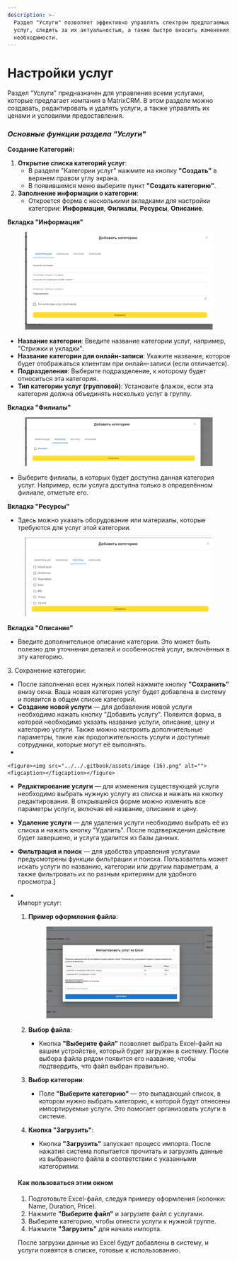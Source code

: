 ```yaml
---
description: >-
  Раздел "Услуги" позволяет эффективно управлять спектром предлагаемых компанией
  услуг, следить за их актуальностью, а также быстро вносить изменения в случае
  необходимости.
---
```


# Настройки услуг

Раздел "Услуги" предназначен для управления всеми услугами, которые предлагает компания в MatrixCRM. В этом разделе можно создавать, редактировать и удалять услуги, а также управлять их ценами и условиями предоставления.

### _**Основные функции раздела "Услуги"**_

**Создание Категорий:**

1. **Открытие списка категорий услуг**:
   * В разделе "Категории услуг" нажмите на кнопку **"Создать"** в верхнем правом углу экрана.
   * В появившемся меню выберите пункт **"Создать категорию"**.
2. **Заполнение информации о категории**:
   * Откроется форма с несколькими вкладками для настройки категории: **Информация**, **Филиалы**, **Ресурсы**, **Описание**.

**Вкладка "Информация"**

<figure><img src="../../.gitbook/assets/image (504).png" alt=""><figcaption></figcaption></figure>

* **Название категории**: Введите название категории услуг, например, "Стрижки и укладки".
* **Название категории для онлайн-записи**: Укажите название, которое будет отображаться клиентам при онлайн-записи (если отличается).
* **Подразделения**: Выберите подразделение, к которому будет относиться эта категория.
* **Тип категории услуг (групповой)**: Установите флажок, если эта категория должна объединять несколько услуг в группу.

**Вкладка "Филиалы"**

<figure><img src="../../.gitbook/assets/image (505).png" alt=""><figcaption></figcaption></figure>

* Выберите филиалы, в которых будет доступна данная категория услуг. Например, если услуга доступна только в определённом филиале, отметьте его.

**Вкладка "Ресурсы"**



* Здесь можно указать оборудование или материалы, которые требуются для услуг этой категории.&#x20;

<figure><img src="../../.gitbook/assets/image (507).png" alt=""><figcaption></figcaption></figure>

**Вкладка "Описание"**

* Введите дополнительное описание категории. Это может быть полезно для уточнения деталей и особенностей услуг, включённых в эту категорию.

&#x20;3\.  Сохранение категории:&#x20;

* После заполнения всех нужных полей нажмите кнопку **"Сохранить"** внизу окна. Ваша новая категория услуг будет добавлена в систему и появится в общем списке категорий.
* **Создание новой услуги** — для добавления новой услуги необходимо нажать кнопку "Добавить услугу". Появится форма, в которой необходимо указать название услуги, описание, цену и категорию услуги. Также можно настроить дополнительные параметры, такие как продолжительность услуги и доступные сотрудники, которые могут её выполнять.
*

    <figure><img src="../../.gitbook/assets/image (16).png" alt=""><figcaption></figcaption></figure>
* **Редактирование услуги** — для изменения существующей услуги необходимо выбрать нужную услугу из списка и нажать на кнопку редактирования. В открывшейся форме можно изменить все параметры услуги, включая её название, описание и цену.
* **Удаление услуги** — для удаления услуги необходимо выбрать её из списка и нажать кнопку "Удалить". После подтверждения действие будет завершено, и услуга удалится из базы данных.
* **Фильтрация и поиск** — для удобства управления услугами предусмотрены функции фильтрации и поиска. Пользователь может искать услуги по названию, категории или другим параметрам, а также фильтровать их по разным критериям для удобного просмотра.]
*   \
    Импорт услуг:

    1.  **Пример оформления файла**:

        <figure><img src="../../.gitbook/assets/image (503).png" alt=""><figcaption></figcaption></figure>
    2. **Выбор файла**:
       * Кнопка **"Выберите файл"** позволяет выбрать Excel-файл на вашем устройстве, который будет загружен в систему. После выбора файла рядом появится его название, чтобы подтвердить, что файл выбран правильно.
    3. **Выбор категории**:
       * Поле **"Выберите категорию"** — это выпадающий список, в котором нужно выбрать категорию, к которой будут отнесены импортируемые услуги. Это помогает организовать услуги в системе.
    4. **Кнопка "Загрузить"**:
       * Кнопка **"Загрузить"** запускает процесс импорта. После нажатия система попытается прочитать и загрузить данные из выбранного файла в соответствии с указанными категориями.

    #### Как пользоваться этим окном

    1. Подготовьте Excel-файл, следуя примеру оформления (колонки: Name, Duration, Price).
    2. Нажмите **"Выберите файл"** и загрузите файл с услугами.
    3. Выберите категорию, чтобы отнести услуги к нужной группе.
    4. Нажмите **"Загрузить"** для начала импорта.

    После загрузки данные из Excel будут добавлены в систему, и услуги появятся в списке, готовые к использованию.
